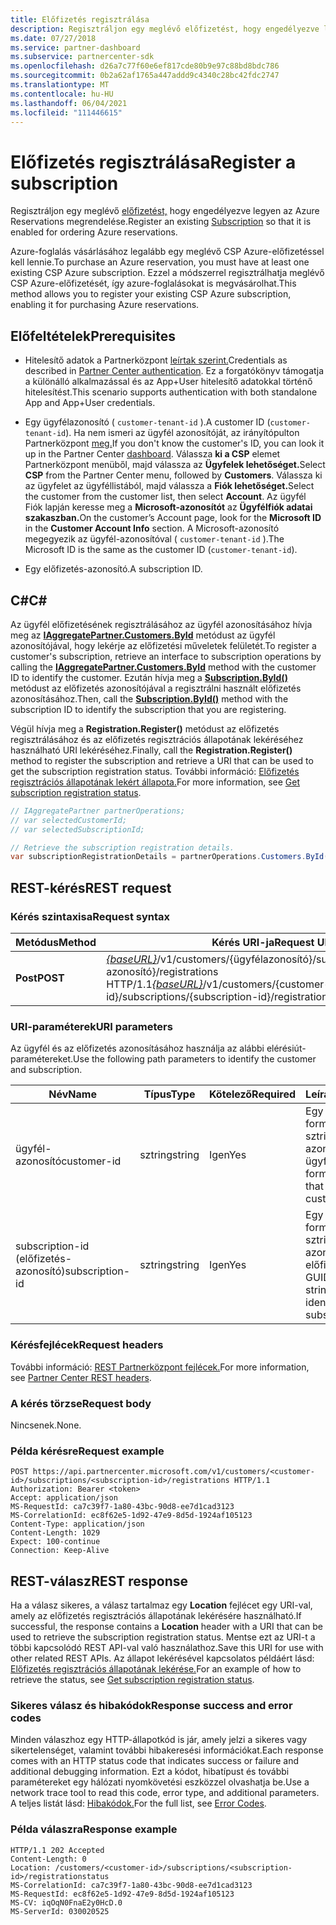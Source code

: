 ```yaml
---
title: Előfizetés regisztrálása
description: Regisztráljon egy meglévő előfizetést, hogy engedélyezve legyen az Azure Reservations megrendelése.
ms.date: 07/27/2018
ms.service: partner-dashboard
ms.subservice: partnercenter-sdk
ms.openlocfilehash: d26a7c77f60e6ef817cde80b9e97c88bd8bdc786
ms.sourcegitcommit: 0b2a62af1765a447addd9c4340c28bc42fdc2747
ms.translationtype: MT
ms.contentlocale: hu-HU
ms.lasthandoff: 06/04/2021
ms.locfileid: "111446615"
---
```

# <a name="register-a-subscription"></a><span data-ttu-id="b8303-103">Előfizetés regisztrálása</span><span class="sxs-lookup"><span data-stu-id="b8303-103">Register a subscription</span></span>

<span data-ttu-id="b8303-104">Regisztráljon egy meglévő [előfizetést,](subscription-resources.md) hogy engedélyezve legyen az Azure Reservations megrendelése.</span><span class="sxs-lookup"><span data-stu-id="b8303-104">Register an existing [Subscription](subscription-resources.md) so that it is enabled for ordering Azure reservations.</span></span>

<span data-ttu-id="b8303-105">Azure-foglalás vásárlásához legalább egy meglévő CSP Azure-előfizetéssel kell lennie.</span><span class="sxs-lookup"><span data-stu-id="b8303-105">To purchase an Azure reservation, you must have at least one existing CSP Azure subscription.</span></span> <span data-ttu-id="b8303-106">Ezzel a módszerrel regisztrálhatja meglévő CSP Azure-előfizetését, így azure-foglalásokat is megvásárolhat.</span><span class="sxs-lookup"><span data-stu-id="b8303-106">This method allows you to register your existing CSP Azure subscription, enabling it for purchasing Azure reservations.</span></span>

## <a name="prerequisites"></a><span data-ttu-id="b8303-107">Előfeltételek</span><span class="sxs-lookup"><span data-stu-id="b8303-107">Prerequisites</span></span>

- <span data-ttu-id="b8303-108">Hitelesítő adatok a Partnerközpont [leírtak szerint.](partner-center-authentication.md)</span><span class="sxs-lookup"><span data-stu-id="b8303-108">Credentials as described in [Partner Center authentication](partner-center-authentication.md).</span></span> <span data-ttu-id="b8303-109">Ez a forgatókönyv támogatja a különálló alkalmazással és az App+User hitelesítő adatokkal történő hitelesítést.</span><span class="sxs-lookup"><span data-stu-id="b8303-109">This scenario supports authentication with both standalone App and App+User credentials.</span></span>

- <span data-ttu-id="b8303-110">Egy ügyfélazonosító ( `customer-tenant-id` ).</span><span class="sxs-lookup"><span data-stu-id="b8303-110">A customer ID (`customer-tenant-id`).</span></span> <span data-ttu-id="b8303-111">Ha nem ismeri az ügyfél azonosítóját, az irányítópulton Partnerközpont [meg.](https://partner.microsoft.com/dashboard)</span><span class="sxs-lookup"><span data-stu-id="b8303-111">If you don't know the customer's ID, you can look it up in the Partner Center [dashboard](https://partner.microsoft.com/dashboard).</span></span> <span data-ttu-id="b8303-112">Válassza **ki a CSP** elemet Partnerközpont menüből, majd válassza az **Ügyfelek lehetőséget.**</span><span class="sxs-lookup"><span data-stu-id="b8303-112">Select **CSP** from the Partner Center menu, followed by **Customers**.</span></span> <span data-ttu-id="b8303-113">Válassza ki az ügyfelet az ügyféllistából, majd válassza a **Fiók lehetőséget.**</span><span class="sxs-lookup"><span data-stu-id="b8303-113">Select the customer from the customer list, then select **Account**.</span></span> <span data-ttu-id="b8303-114">Az ügyfél Fiók lapján keresse meg a **Microsoft-azonosítót** az **Ügyfélfiók adatai szakaszban.**</span><span class="sxs-lookup"><span data-stu-id="b8303-114">On the customer’s Account page, look for the **Microsoft ID** in the **Customer Account Info** section.</span></span> <span data-ttu-id="b8303-115">A Microsoft-azonosító megegyezik az ügyfél-azonosítóval ( `customer-tenant-id` ).</span><span class="sxs-lookup"><span data-stu-id="b8303-115">The Microsoft ID is the same as the customer ID  (`customer-tenant-id`).</span></span>

- <span data-ttu-id="b8303-116">Egy előfizetés-azonosító.</span><span class="sxs-lookup"><span data-stu-id="b8303-116">A subscription ID.</span></span>

## <a name="c"></a><span data-ttu-id="b8303-117">C\#</span><span class="sxs-lookup"><span data-stu-id="b8303-117">C\#</span></span>

<span data-ttu-id="b8303-118">Az ügyfél előfizetésének regisztrálásához az ügyfél azonosításához hívja meg az [**IAggregatePartner.Customers.ById**](/dotnet/api/microsoft.store.partnercenter.customers.icustomercollection.byid) metódust az ügyfél azonosítójával, hogy lekérje az előfizetési műveletek felületét.</span><span class="sxs-lookup"><span data-stu-id="b8303-118">To register a customer's subscription, retrieve an interface to subscription operations by calling the [**IAggregatePartner.Customers.ById**](/dotnet/api/microsoft.store.partnercenter.customers.icustomercollection.byid) method with the customer ID to identify the customer.</span></span> <span data-ttu-id="b8303-119">Ezután hívja meg a [**Subscription.ById()**](/dotnet/api/microsoft.store.partnercenter.subscriptions.isubscriptioncollection.byid) metódust az előfizetés azonosítójával a regisztrálni használt előfizetés azonosításához.</span><span class="sxs-lookup"><span data-stu-id="b8303-119">Then, call the [**Subscription.ById()**](/dotnet/api/microsoft.store.partnercenter.subscriptions.isubscriptioncollection.byid) method with the subscription ID to identify the subscription that you are registering.</span></span>

<span data-ttu-id="b8303-120">Végül hívja meg a **Registration.Register()** metódust az előfizetés regisztrálásához és az előfizetés regisztrációs állapotának lekéréséhez használható URI lekéréséhez.</span><span class="sxs-lookup"><span data-stu-id="b8303-120">Finally, call the **Registration.Register()** method to register the subscription and retrieve a URI that can be used to get the subscription registration status.</span></span> <span data-ttu-id="b8303-121">További információ: [Előfizetés regisztrációs állapotának lekért állapota.](get-subscription-registration-status.md)</span><span class="sxs-lookup"><span data-stu-id="b8303-121">For more information, see [Get subscription registration status](get-subscription-registration-status.md).</span></span>

``` csharp
// IAggregatePartner partnerOperations;
// var selectedCustomerId;
// var selectedSubscriptionId;

// Retrieve the subscription registration details.
var subscriptionRegistrationDetails = partnerOperations.Customers.ById(selectedCustomerId).Subscriptions.ById(selectedSubscriptionId).Registration.Register();
```

## <a name="rest-request"></a><span data-ttu-id="b8303-122">REST-kérés</span><span class="sxs-lookup"><span data-stu-id="b8303-122">REST request</span></span>

### <a name="request-syntax"></a><span data-ttu-id="b8303-123">Kérés szintaxisa</span><span class="sxs-lookup"><span data-stu-id="b8303-123">Request syntax</span></span>

| <span data-ttu-id="b8303-124">Metódus</span><span class="sxs-lookup"><span data-stu-id="b8303-124">Method</span></span>    | <span data-ttu-id="b8303-125">Kérés URI-ja</span><span class="sxs-lookup"><span data-stu-id="b8303-125">Request URI</span></span>                                                                                                                        |
|-----------|------------------------------------------------------------------------------------------------------------------------------------|
| <span data-ttu-id="b8303-126">**Post**</span><span class="sxs-lookup"><span data-stu-id="b8303-126">**POST**</span></span>  | <span data-ttu-id="b8303-127">[*{baseURL}*](partner-center-rest-urls.md)/v1/customers/{ügyfélazonosító}/subscriptions/{előfizetés-azonosító}/registrations HTTP/1.1</span><span class="sxs-lookup"><span data-stu-id="b8303-127">[*{baseURL}*](partner-center-rest-urls.md)/v1/customers/{customer-id}/subscriptions/{subscription-id}/registrations HTTP/1.1</span></span> |

### <a name="uri-parameters"></a><span data-ttu-id="b8303-128">URI-paraméterek</span><span class="sxs-lookup"><span data-stu-id="b8303-128">URI parameters</span></span>

<span data-ttu-id="b8303-129">Az ügyfél és az előfizetés azonosításához használja az alábbi elérésiút-paramétereket.</span><span class="sxs-lookup"><span data-stu-id="b8303-129">Use the following path parameters to identify the customer and subscription.</span></span>

| <span data-ttu-id="b8303-130">Név</span><span class="sxs-lookup"><span data-stu-id="b8303-130">Name</span></span>                    | <span data-ttu-id="b8303-131">Típus</span><span class="sxs-lookup"><span data-stu-id="b8303-131">Type</span></span>       | <span data-ttu-id="b8303-132">Kötelező</span><span class="sxs-lookup"><span data-stu-id="b8303-132">Required</span></span> | <span data-ttu-id="b8303-133">Leírás</span><span class="sxs-lookup"><span data-stu-id="b8303-133">Description</span></span>                                                   |
|-------------------------|------------|----------|---------------------------------------------------------------|
| <span data-ttu-id="b8303-134">ügyfél-azonosító</span><span class="sxs-lookup"><span data-stu-id="b8303-134">customer-id</span></span>             | <span data-ttu-id="b8303-135">sztring</span><span class="sxs-lookup"><span data-stu-id="b8303-135">string</span></span>     | <span data-ttu-id="b8303-136">Igen</span><span class="sxs-lookup"><span data-stu-id="b8303-136">Yes</span></span>      | <span data-ttu-id="b8303-137">Egy GUID formátumú sztring, amely azonosítja az ügyfelet.</span><span class="sxs-lookup"><span data-stu-id="b8303-137">A GUID formatted string that identifies the customer.</span></span>         |
| <span data-ttu-id="b8303-138">subscription-id (előfizetés-azonosító)</span><span class="sxs-lookup"><span data-stu-id="b8303-138">subscription-id</span></span>         | <span data-ttu-id="b8303-139">sztring</span><span class="sxs-lookup"><span data-stu-id="b8303-139">string</span></span>     | <span data-ttu-id="b8303-140">Igen</span><span class="sxs-lookup"><span data-stu-id="b8303-140">Yes</span></span>      | <span data-ttu-id="b8303-141">Egy GUID formátumú sztring, amely azonosítja az előfizetést.</span><span class="sxs-lookup"><span data-stu-id="b8303-141">A GUID formatted string that identifies the subscription.</span></span>     |

### <a name="request-headers"></a><span data-ttu-id="b8303-142">Kérésfejlécek</span><span class="sxs-lookup"><span data-stu-id="b8303-142">Request headers</span></span>

<span data-ttu-id="b8303-143">További információ: [REST Partnerközpont fejlécek.](headers.md)</span><span class="sxs-lookup"><span data-stu-id="b8303-143">For more information, see [Partner Center REST headers](headers.md).</span></span>

### <a name="request-body"></a><span data-ttu-id="b8303-144">A kérés törzse</span><span class="sxs-lookup"><span data-stu-id="b8303-144">Request body</span></span>

<span data-ttu-id="b8303-145">Nincsenek.</span><span class="sxs-lookup"><span data-stu-id="b8303-145">None.</span></span>

### <a name="request-example"></a><span data-ttu-id="b8303-146">Példa kérésre</span><span class="sxs-lookup"><span data-stu-id="b8303-146">Request example</span></span>

```http
POST https://api.partnercenter.microsoft.com/v1/customers/<customer-id>/subscriptions/<subscription-id>/registrations HTTP/1.1
Authorization: Bearer <token>
Accept: application/json
MS-RequestId: ca7c39f7-1a80-43bc-90d8-ee7d1cad3123
MS-CorrelationId: ec8f62e5-1d92-47e9-8d5d-1924af105123
Content-Type: application/json
Content-Length: 1029
Expect: 100-continue
Connection: Keep-Alive
```

## <a name="rest-response"></a><span data-ttu-id="b8303-147">REST-válasz</span><span class="sxs-lookup"><span data-stu-id="b8303-147">REST response</span></span>

<span data-ttu-id="b8303-148">Ha a válasz sikeres, a válasz tartalmaz egy **Location** fejlécet egy URI-val, amely az előfizetés regisztrációs állapotának lekérésére használható.</span><span class="sxs-lookup"><span data-stu-id="b8303-148">If successful, the response contains a **Location** header with a URI that can be used to retrieve the subscription registration status.</span></span> <span data-ttu-id="b8303-149">Mentse ezt az URI-t a többi kapcsolódó REST API-val való használathoz.</span><span class="sxs-lookup"><span data-stu-id="b8303-149">Save this URI for use with other related REST APIs.</span></span> <span data-ttu-id="b8303-150">Az állapot lekérésével kapcsolatos példáért lásd: [Előfizetés regisztrációs állapotának lekérése.](get-subscription-registration-status.md)</span><span class="sxs-lookup"><span data-stu-id="b8303-150">For an example of how to retrieve the status, see [Get subscription registration status](get-subscription-registration-status.md).</span></span>

### <a name="response-success-and-error-codes"></a><span data-ttu-id="b8303-151">Sikeres válasz és hibakódok</span><span class="sxs-lookup"><span data-stu-id="b8303-151">Response success and error codes</span></span>

<span data-ttu-id="b8303-152">Minden válaszhoz egy HTTP-állapotkód is jár, amely jelzi a sikeres vagy sikertelenséget, valamint további hibakeresési információkat.</span><span class="sxs-lookup"><span data-stu-id="b8303-152">Each response comes with an HTTP status code that indicates success or failure and additional debugging information.</span></span> <span data-ttu-id="b8303-153">Ezt a kódot, hibatípust és további paramétereket egy hálózati nyomkövetési eszközzel olvashatja be.</span><span class="sxs-lookup"><span data-stu-id="b8303-153">Use a network trace tool to read this code, error type, and additional parameters.</span></span> <span data-ttu-id="b8303-154">A teljes listát lásd: [Hibakódok.](error-codes.md)</span><span class="sxs-lookup"><span data-stu-id="b8303-154">For the full list, see [Error Codes](error-codes.md).</span></span>

### <a name="response-example"></a><span data-ttu-id="b8303-155">Példa válaszra</span><span class="sxs-lookup"><span data-stu-id="b8303-155">Response example</span></span>

```http
HTTP/1.1 202 Accepted
Content-Length: 0
Location: /customers/<customer-id>/subscriptions/<subscription-id>/registrationstatus
MS-CorrelationId: ca7c39f7-1a80-43bc-90d8-ee7d1cad3123
MS-RequestId: ec8f62e5-1d92-47e9-8d5d-1924af105123
MS-CV: iqOqN0FnaE2y0HcD.0
MS-ServerId: 030020525
```
